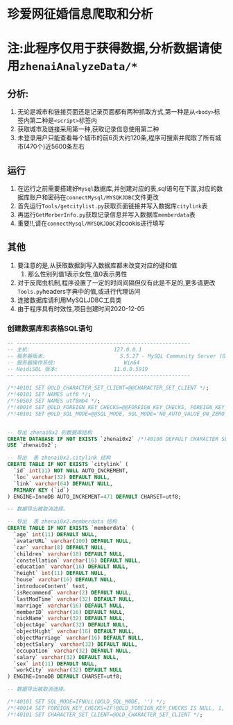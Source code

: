 # 珍爱网征婚信息爬取和分析

# 注:此程序仅用于获得数据,分析数据请使用`zhenaiAnalyzeData/*`


## 分析: 
  1. 无论是城市和链接页面还是记录页面都有两种抓取方式,第一种是从`<body>`标签内第二种是`<script>`标签内  
  2. 获取城市及链接采用第一种,获取记录信息使用第二种
  3. 未登录用户只能查看每个城市的前6页大约120条,程序可搜索并爬取了所有城市(470个)近5600条左右
    

## 运行
1. 在运行之前需要搭建好`Mysql`数据库,并创建对应的表,sql语句在下面,对应的数据库账户和密码在`connectMysql/MYSQKJDBC`文件更改
2. 首先运行`Tools/getcitylist.py`获取页面链接并写入数据库`citylink`表
3. 再运行`GetMerberInfo.py`获取记录信息并写入数据库`memberdata`表
4. 重要!!,请在`connectMysql/MYSQKJDBC`对cookis进行填写

## 其他
1. 要注意的是,从获取数据到写入数据库都未改变对应的键和值  
    1. 那么性别列值1表示女性,值0表示男性
2. 对于反爬虫机制,程序设置了一定的时间间隔但仅有此是不足的,更多请更改`Tools.py`headers字典中的值,或进行代理访问 
3. 连接数据库请利用MySQLJDBC工具类
4. 由于程序具有时效性,项目创建时间2020-12-05
### 创建数据库和表格SQL语句

```sql
-- --------------------------------------------------------
-- 主机:                           127.0.0.1
-- 服务器版本:                        5.5.27 - MySQL Community Server (GPL)
-- 服务器操作系统:                      Win64
-- HeidiSQL 版本:                  11.0.0.5919
-- --------------------------------------------------------

/*!40101 SET @OLD_CHARACTER_SET_CLIENT=@@CHARACTER_SET_CLIENT */;
/*!40101 SET NAMES utf8 */;
/*!50503 SET NAMES utf8mb4 */;
/*!40014 SET @OLD_FOREIGN_KEY_CHECKS=@@FOREIGN_KEY_CHECKS, FOREIGN_KEY_CHECKS=0 */;
/*!40101 SET @OLD_SQL_MODE=@@SQL_MODE, SQL_MODE='NO_AUTO_VALUE_ON_ZERO' */;


-- 导出 zhenai0x2 的数据库结构
CREATE DATABASE IF NOT EXISTS `zhenai0x2` /*!40100 DEFAULT CHARACTER SET utf8 */;
USE `zhenai0x2`;

-- 导出  表 zhenai0x2.citylink 结构
CREATE TABLE IF NOT EXISTS `citylink` (
  `id` int(11) NOT NULL AUTO_INCREMENT,
  `loc` varchar(32) DEFAULT NULL,
  `link` varchar(64) DEFAULT NULL,
  PRIMARY KEY (`id`)
) ENGINE=InnoDB AUTO_INCREMENT=471 DEFAULT CHARSET=utf8;

-- 数据导出被取消选择。

-- 导出  表 zhenai0x2.memberdata 结构
CREATE TABLE IF NOT EXISTS `memberdata` (
  `age` int(11) DEFAULT NULL,
  `avatarURL` varchar(100) DEFAULT NULL,
  `car` varchar(8) DEFAULT NULL,
  `children` varchar(18) DEFAULT NULL,
  `constellation` varchar(16) DEFAULT NULL,
  `education` varchar(16) DEFAULT NULL,
  `height` int(11) DEFAULT NULL,
  `house` varchar(16) DEFAULT NULL,
  `introduceContent` text,
  `isRecommend` varchar(2) DEFAULT NULL,
  `lastModTime` varchar(32) DEFAULT NULL,
  `marriage` varchar(16) DEFAULT NULL,
  `memberID` varchar(16) DEFAULT NULL,
  `nickName` varchar(32) DEFAULT NULL,
  `objectAge` varchar(32) DEFAULT NULL,
  `objectHight` varchar(16) DEFAULT NULL,
  `objectMarriage` varchar(16) DEFAULT NULL,
  `objectSalary` varchar(32) DEFAULT NULL,
  `occupation` varchar(32) DEFAULT NULL,
  `salary` varchar(32) DEFAULT NULL,
  `sex` int(11) DEFAULT NULL,
  `workCity` varchar(32) DEFAULT NULL
) ENGINE=InnoDB DEFAULT CHARSET=utf8;

-- 数据导出被取消选择。

/*!40101 SET SQL_MODE=IFNULL(@OLD_SQL_MODE, '') */;
/*!40014 SET FOREIGN_KEY_CHECKS=IF(@OLD_FOREIGN_KEY_CHECKS IS NULL, 1, @OLD_FOREIGN_KEY_CHECKS) */;
/*!40101 SET CHARACTER_SET_CLIENT=@OLD_CHARACTER_SET_CLIENT */;

```